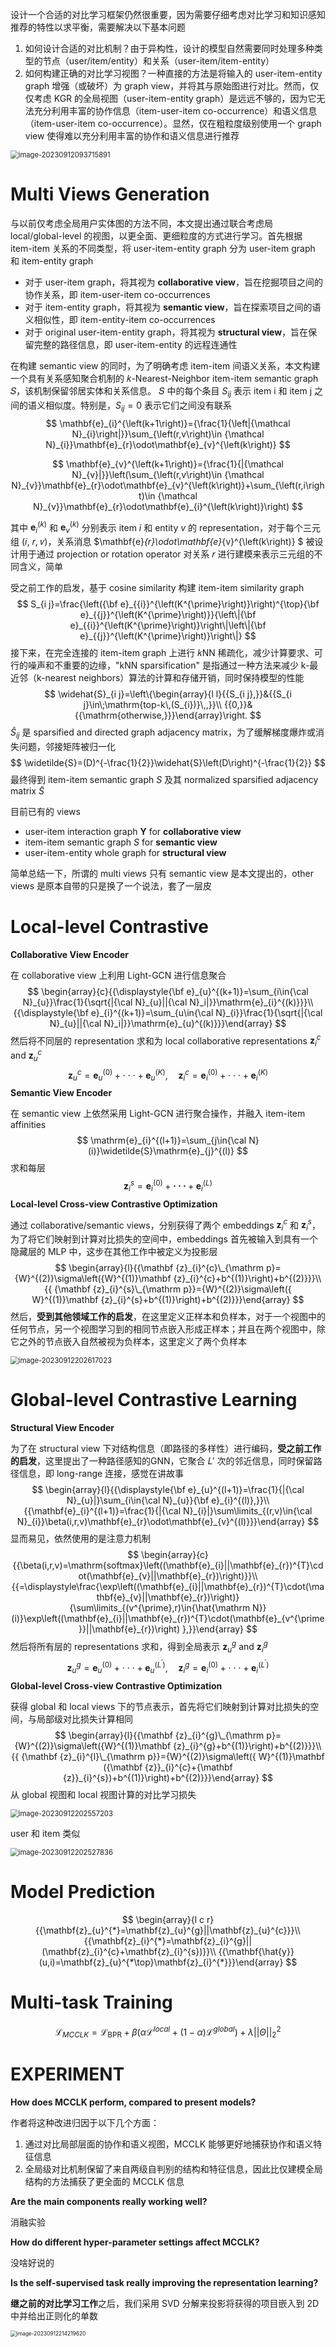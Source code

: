 设计一个合适的对比学习框架仍然很重要，因为需要仔细考虑对比学习和知识感知推荐的特性以求平衡，需要解决以下基本问题

1. 如何设计合适的对比机制？由于异构性，设计的模型自然需要同时处理多种类型的节点（user/item/entity）和关系（user-item/item-entity）
2. 如何构建正确的对比学习视图？一种直接的方法是将输入的 user-item-entity graph 增强（或破坏）为 graph view，并将其与原始图进行对比。然而，仅仅考虑 KGR 的全局视图（user-item-entity graph）是远远不够的，因为它无法充分利用丰富的协作信息（item-user-item co-occurrence）和语义信息（item-user-item co-occurrence）。显然，仅在粗粒度级别使用一个 graph view 使得难以充分利用丰富的协作和语义信息进行推荐



<img src="C:\Users\Asus\AppData\Roaming\Typora\typora-user-images\image-20230912093715891.png" alt="image-20230912093715891" style="zoom:80%;" />

# Multi Views Generation

与以前仅考虑全局用户实体图的方法不同，本文提出通过联合考虑局 local/global-level 的视图，以更全面、更细粒度的方式进行学习。首先根据 item-item 关系的不同类型，将 user-item-entity graph 分为 user-item graph 和  item-entity graph

- 对于 user-item graph，将其视为 **collaborative view**，旨在挖掘项目之间的协作关系，即 item-user-item co-occurrences
- 对于 item-entity graph，将其视为 **semantic view**，旨在探索项目之间的语义相似性，即 item-entity-item co-occurrences
- 对于 original user-item-entity graph，将其视为 **structural view**，旨在保留完整的路径信息，即 user-item-entity 的远程连通性

在构建 semantic view 的同时，为了明确考虑 item-item 间语义关系，本文构建一个具有关系感知聚合机制的 𝑘-Nearest-Neighbor item-item semantic graph 𝑆，该机制保留邻居实体和关系信息。 𝑆 中的每个条目 $S_{ij}$ 表示 item i 和 item j 之间的语义相似度。特别是，$S_{ij}=0$ 表示它们之间没有联系
$$
\mathbf{e}_{i}^{\left(k+1\right)}={\frac{1}{\left|{\mathcal N}_{i}\right|}}\sum_{\left(r,v\right)\in {\mathcal N}_{i}}\mathbf{e}_{r}\odot\mathbf{e}_{v}^{\left(k\right)}
$$

$$
\mathbf{e}_{v}^{\left(k+1\right)}={\frac{1}{|{\mathcal N}_{v}|}}\left(\sum_{\left(r,v\right)\in {\mathcal N}_{v}}\mathbf{e}_{r}\odot\mathbf{e}_{v}^{\left(k\right)}+\sum_{\left(r,i\right)\in {\mathcal N}_{v}}\mathbf{e}_{r}\odot\mathbf{e}_{i}^{\left(k\right)}\right)
$$

其中 $\mathbf{e}_{i}^{\left(k\right)}$ 和 $\mathbf{e}_{v}^{\left(k\right)}$ 分别表示 item $i$ 和 entity $v$ 的 representation，对于每个三元组 (𝑖, 𝑟, 𝑣)，关系消息 $\mathbf{e}_{r}\odot\mathbf{e}_{v}^{\left(k\right)} $ 被设计用于通过 projection or rotation operator 对关系 𝑟 进行建模来表示三元组的不同含义，简单

受之前工作的启发，基于 cosine similarity 构建 item-item similarity graph
$$
S_{i j}=\frac{\left({\bf e}_{{i}}^{\left(K^{\prime}\right)}\right)^{\top}{\bf e}_{{j}}^{\left(K^{\prime}\right)}}{\left\|{\bf e}_{{i}}^{\left(K^{\prime}\right)}\right\|\left\|{\bf e}_{{j}}^{\left(K^{\prime}\right)}\right\|}
$$
接下来，在完全连接的 item-item graph 上进行 𝑘NN 稀疏化，减少计算要求、可行的噪声和不重要的边缘，"kNN sparsification" 是指通过一种方法来减少 k-最近邻（k-nearest neighbors）算法的计算和存储开销，同时保持模型的性能
$$
\widehat{S}_{i j}=\left\{\begin{array}{l l}{{S_{i j},}}&{{S_{i j}\in\;\mathrm{top-k\,(S_{i})}\,,}}\\ {{0,}}&{{\mathrm{otherwise,}}}\end{array}\right.
$$
$\widehat{S}_{i j}$ 是 sparsified and directed graph adjacency matrix，为了缓解梯度爆炸或消失问题，邻接矩阵被归一化
$$
\widetilde{S}=(D)^{-\frac{1}{2}}\widehat{S}\left(D\right)^{-\frac{1}{2}}
$$
最终得到 item-item semantic graph $S$ 及其 normalized sparsified adjacency matrix $\widetilde S$

目前已有的 views

- user-item interaction graph $\mathbf Y$ for **collaborative view**
- item-item semantic graph $S$ for **semantic view**
- user-item-entity whole graph for **structural view**

简单总结一下，所谓的 multi views 只有 semantic view 是本文提出的，other views 是原本自带的只是换了一个说法，套了一层皮



# Local-level Contrastive

**Collaborative View Encoder**

在 collaborative view 上利用 Light-GCN 进行信息聚合
$$
\begin{array}{c}{{\displaystyle{\bf e}_{u}^{(k+1)}=\sum_{i\in{\cal N}_{u}}\frac{1}{\sqrt{|{\cal N}_{u}||{\cal N}_i|}}\mathrm{e}_{i}^{(k)}}}\\ {{\displaystyle{\bf e}_{i}^{(k+1)}=\sum_{u\in{\cal N}_{i}}\frac{1}{\sqrt{|{\cal N}_{u}||{\cal N}_i|}}\mathrm{e}_{u}^{(k)}}}\end{array}
$$
然后将不同层的 representation 求和为 local collaborative representations ${\mathbf z}^c_i$ and ${\mathbf z}^c_u$ 
$$
{\mathbf{z}}_{u}^{c}=\mathbf{e}_{u}^{(0)}+\cdot\cdot\cdot+\mathbf{e}_{u}^{(K)},\quad {\mathbf{z}}_{i}^{c}=\mathbf{e}_{i}^{(0)}+\cdot\cdot\cdot+\mathbf{e}_{i}^{(K)}
$$
**Semantic View Encoder**

在 semantic view 上依然采用 Light-GCN 进行聚合操作，并融入 item-item affinities
$$
\mathrm{e}_{i}^{(l+1)}=\sum_{j\in{\cal N}(i)}\widetilde{S}\mathrm{e}_{j}^{(l)}
$$
求和每层
$$
\mathbf{z}_{i}^{s}=\mathbf{e}_{i}^{(0)}+\mathbf{\cdot\cdot\cdot}+\mathbf{e}_{i}^{(L)}
$$
**Local-level Cross-view Contrastive Optimization**

通过 collaborative/semantic views，分别获得了两个 embeddings ${\mathbf{z}}_{i}^{c}$ 和 ${\mathbf{z}}_{i}^{s}$，为了将它们映射到计算对比损失的空间中，embeddings 首先被输入到具有一个隐藏层的 MLP 中，这步在其他工作中被定义为投影层
$$
\begin{array}{l}{{\mathbf {z}_{i}^{c}\_{\mathrm p}={W}^{(2)}\sigma\left({W}^{(1)}\mathbf {z}_{i}^{c}+b^{(1)}\right)+b^{(2)}}}\\ {{ {\mathbf {z}_{i}^{s}\_{\mathrm p}}={W}^{(2)}\sigma\left({ W}^{(1)}\mathbf {z}_{i}^{s}+b^{(1)}\right)+b^{(2)}}}\end{array}
$$
然后，**受到其他领域工作的启发**，在这里定义正样本和负样本，对于一个视图中的任何节点，另一个视图学习到的相同节点嵌入形成正样本；并且在两个视图中，除它之外的节点嵌入自然被视为负样本，这里定义了两个负样本

<img src="C:\Users\Asus\AppData\Roaming\Typora\typora-user-images\image-20230912202617023.png" alt="image-20230912202617023" style="zoom:80%;" />

# Global-level Contrastive Learning

**Structural View Encoder**

为了在 structural view 下对结构信息（即路径的多样性）进行编码，**受之前工作的启发**，这里提出了一种路径感知的GNN，它聚合 𝐿′ 次的邻近信息，同时保留路径信息，即 long-range 连接，感觉在讲故事
$$
\begin{array}{l}{{\displaystyle{\bf e}_{u}^{(l+1)}=\frac{1}{|{\cal N}_{u}|}\sum_{i\in{\cal N}_{u}}{\bf e}_{i}^{(l)},}}\\ {{\mathbf{e}_{i}^{(l+1)}=\frac{1}{|{\cal N}_{i}|}\sum\limits_{(r,v)\in{\cal N}_{i}}\beta(i,r,v)\mathbf{e}_{r}\odot\mathbf{e}_{v}^{(l)}}}\end{array}
$$
显而易见，依然使用的是注意力机制
$$
\begin{array}{c}{{\beta(i,r,v)=\mathrm{softmax}\left((\mathbf{e}_{i}||\mathbf{e}_{r})^{T}\cdot(\mathbf{e}_{v}||\mathbf{e}_{r})\right)}}\\ {{=\displaystyle\frac{\exp\left((\mathbf{e}_{i}||\mathbf{e}_{r})^{T}\cdot(\mathbf{e}_{v}||\mathbf{e}_{r})\right)}{\sum\limits_{(v^{\prime},r)\in{\hat{\mathrm N}}(i)}\exp\left((\mathbf{e}_{i}||\mathbf{e}_{r})^{T}\cdot(\mathbf{e}_{v^{\prime}}||\mathbf{e}_{r})\right) },}}\end{array}
$$
然后将所有层的 representations 求和，得到全局表示 ${\mathbf z}^g_u$ and ${\mathbf z}^g_i$
$$
{\mathbf z}_{u}^{g}=\mathbf{e}_{u}^{(0)}+\cdot\cdot\cdot+\mathbf{e}_{u}^{(L^{\prime})},\quad {\mathbf z}_{i}^{g}=\mathbf{e}_{i}^{(0)}+\cdot\cdot\cdot+\mathbf{e}_{i}^{(L^{\prime})}
$$
**Global-level Cross-view Contrastive Optimization**

获得 global 和 local views 下的节点表示，首先将它们映射到计算对比损失的空间，与局部级对比损失计算相同
$$
\begin{array}{l}{{\mathbf {z}_{i}^{g}\_{\mathrm p}={W}^{(2)}\sigma\left({W}^{(1)}\mathbf {z}_{i}^{g}+b^{(1)}\right)+b^{(2)}}}\\ {{ {\mathbf {z}_{i}^{l}\_{\mathrm p}}={W}^{(2)}\sigma\left({ W}^{(1)}\mathbf ({\mathbf {z}}_{i}^{c}+{\mathbf {z}}_{i}^{s})+b^{(1)}\right)+b^{(2)}}}\end{array}
$$
从 global 视图和 local 视图计算的对比学习损失

<img src="C:\Users\Asus\AppData\Roaming\Typora\typora-user-images\image-20230912202557203.png" alt="image-20230912202557203" style="zoom:80%;" />

user 和 item 类似

<img src="C:\Users\Asus\AppData\Roaming\Typora\typora-user-images\image-20230912202527836.png" alt="image-20230912202527836" style="zoom:80%;" />

# Model Prediction

$$
\begin{array}{l c r}{{\mathbf{z}_{u}^{*}=\mathbf{z}_{u}^{g}||\mathbf{z}_{u}^{c}}}\\ {{\mathbf{z}_{i}^{*}=\mathbf{z}_{i}^{g}||(\mathbf{z}_{i}^{c}+\mathbf{z}_{i}^{s})}}\\ {{\mathbf{\hat{y}}(u,i)=\mathbf{z}_{u}^{*\top}\mathbf{z}_{i}^{*}}}\end{array}
$$

# Multi-task Training

$$
\mathcal{L}_{M C C L K}=\mathcal{L}_{\mathrm{BPR}}+\beta(\alpha\mathcal{L}^{l o c a l}+(1-\alpha)\mathcal{L}^{g l o b a l})+\lambda||\Theta||_{2}^{2}
$$

# EXPERIMENT

**How does MCCLK perform, compared to present models?**

作者将这种改进归因于以下几个方面：

1. 通过对比局部层面的协作和语义视图，MCCLK 能够更好地捕获协作和语义特征信息
2. 全局级对比机制保留了来自两级自判别的结构和特征信息，因此比仅建模全局结构的方法捕获了更全面的 MCCLK 信息

**Are the main components really working well?**

消融实验

**How do different hyper-parameter settings affect MCCLK?**

没啥好说的

**Is the self-supervised task really improving the representation learning?**

**继之前的对比学习工作**之后，我们采用 SVD 分解来投影将获得的项目嵌入到 2D 中并给出正则化的单数

<img src="C:\Users\Asus\AppData\Roaming\Typora\typora-user-images\image-20230912214219620.png" alt="image-20230912214219620" style="zoom:60%;" />
